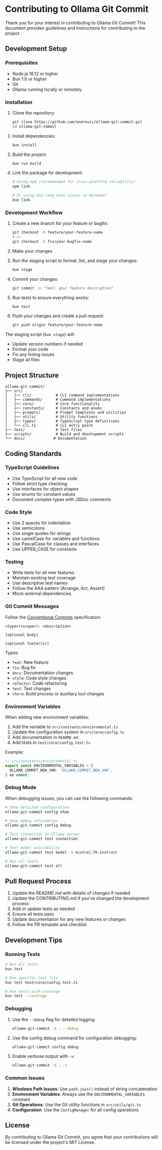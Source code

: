 # Contributing to Ollama Git Commit

Thank you for your interest in contributing to Ollama Git Commit! This document provides guidelines and instructions for contributing to the project.

## Development Setup

### Prerequisites

- Node.js 18.12 or higher
- Bun 1.0 or higher
- Git
- Ollama running locally or remotely

### Installation

1. Clone the repository:

   ```bash
   git clone https://github.com/ondrovic/ollama-git-commit.git
   cd ollama-git-commit
   ```

2. Install dependencies:

   ```bash
   bun install
   ```

3. Build the project:

   ```bash
   bun run build
   ```

4. Link the package for development:

   ```bash
   # Using npm (recommended for cross-platform reliability)
   npm link

   # Or using Bun (may have issues on Windows)
   bun link
   ```

### Development Workflow

1. Create a new branch for your feature or bugfix:

   ```bash
   git checkout -b feature/your-feature-name
   # or
   git checkout -b fix/your-bugfix-name
   ```

2. Make your changes

3. Run the staging script to format, lint, and stage your changes:

   ```bash
   bun stage
   ```

4. Commit your changes:

   ```bash
   git commit -m "feat: your feature description"
   ```

5. Run tests to ensure everything works:

   ```bash
   bun test
   ```

6. Push your changes and create a pull request:
   ```bash
   git push origin feature/your-feature-name
   ```

The staging script (`bun stage`) will:

- Update version numbers if needed
- Format your code
- Fix any linting issues
- Stage all files

## Project Structure

```
ollama-git-commit/
├── src/
│   ├── cli/           # CLI command implementations
│   ├── commands/      # Command implementations
│   ├── core/          # Core functionality
│   ├── constants/     # Constants and enums
│   ├── prompts/       # Prompt templates and utilities
│   ├── utils/         # Utility functions
│   ├── types/         # TypeScript type definitions
│   └── cli.ts         # CLI entry point
├── test/              # Test files
├── scripts/           # Build and development scripts
└── docs/             # Documentation
```

## Coding Standards

### TypeScript Guidelines

- Use TypeScript for all new code
- Follow strict type checking
- Use interfaces for object shapes
- Use enums for constant values
- Document complex types with JSDoc comments

### Code Style

- Use 2 spaces for indentation
- Use semicolons
- Use single quotes for strings
- Use camelCase for variables and functions
- Use PascalCase for classes and interfaces
- Use UPPER_CASE for constants

### Testing

- Write tests for all new features
- Maintain existing test coverage
- Use descriptive test names
- Follow the AAA pattern (Arrange, Act, Assert)
- Mock external dependencies

### Git Commit Messages

Follow the [Conventional Commits](https://www.conventionalcommits.org/) specification:

```
<type>(<scope>): <description>

[optional body]

[optional footer(s)]
```

Types:

- `feat`: New feature
- `fix`: Bug fix
- `docs`: Documentation changes
- `style`: Code style changes
- `refactor`: Code refactoring
- `test`: Test changes
- `chore`: Build process or auxiliary tool changes

### Environment Variables

When adding new environment variables:

1. Add the variable to `src/constants/enviornmental.ts`
2. Update the configuration system in `src/core/config.ts`
3. Add documentation in `README.md`
4. Add tests in `test/core/config.test.ts`

Example:

```typescript
// src/constants/enviornmental.ts
export const ENVIRONMENTAL_VARIABLES = {
  OLLAMA_COMMIT_NEW_VAR: 'OLLAMA_COMMIT_NEW_VAR',
} as const;
```

### Debug Mode

When debugging issues, you can use the following commands:

```bash
# Show detailed configuration
ollama-git-commit config show

# Show debug information
ollama-git-commit config debug

# Test connection to Ollama server
ollama-git-commit test connection

# Test model availability
ollama-git-commit test model -m mistral:7b-instruct

# Run all tests
ollama-git-commit test all
```

## Pull Request Process

1. Update the README.md with details of changes if needed
2. Update the CONTRIBUTING.md if you've changed the development process
3. Add or update tests as needed
4. Ensure all tests pass
5. Update documentation for any new features or changes
6. Follow the PR template and checklist

## Development Tips

### Running Tests

```bash
# Run all tests
bun test

# Run specific test file
bun test test/core/config.test.ts

# Run tests with coverage
bun test --coverage
```

### Debugging

1. Use the `--debug` flag for detailed logging:

   ```bash
   ollama-git-commit -d . --debug
   ```

2. Use the config debug command for configuration debugging:

   ```bash
   ollama-git-commit config debug
   ```

3. Enable verbose output with `-v`:
   ```bash
   ollama-git-commit -d . -v
   ```

### Common Issues

1. **Windows Path Issues**: Use `path.join()` instead of string concatenation
2. **Environment Variables**: Always use the `ENVIRONMENTAL_VARIABLES` constant
3. **Git Operations**: Use the Git utility functions in `src/utils/git.ts`
4. **Configuration**: Use the `ConfigManager` for all config operations

## License

By contributing to Ollama Git Commit, you agree that your contributions will be licensed under the project's MIT License.
